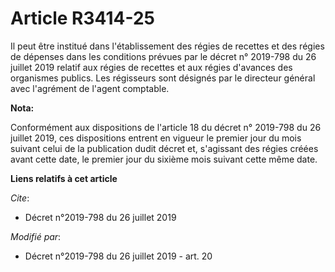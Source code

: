 # Article R3414-25

Il peut être institué dans l'établissement des régies de recettes et des régies de dépenses dans les conditions prévues par
le décret n° 2019-798 du 26 juillet 2019 relatif aux régies de recettes et aux régies d'avances des organismes publics. Les
régisseurs sont désignés par le directeur général avec l'agrément de l'agent comptable.

**Nota:**

Conformément aux dispositions de l'article 18 du décret n° 2019-798 du 26 juillet 2019, ces dispositions entrent en vigueur
le premier jour du mois suivant celui de la publication dudit décret et, s'agissant des régies créées avant cette date, le
premier jour du sixième mois suivant cette même date.

**Liens relatifs à cet article**

_Cite_:

  - Décret n°2019-798 du 26 juillet 2019

_Modifié par_:

  - Décret n°2019-798 du 26 juillet 2019 - art. 20
